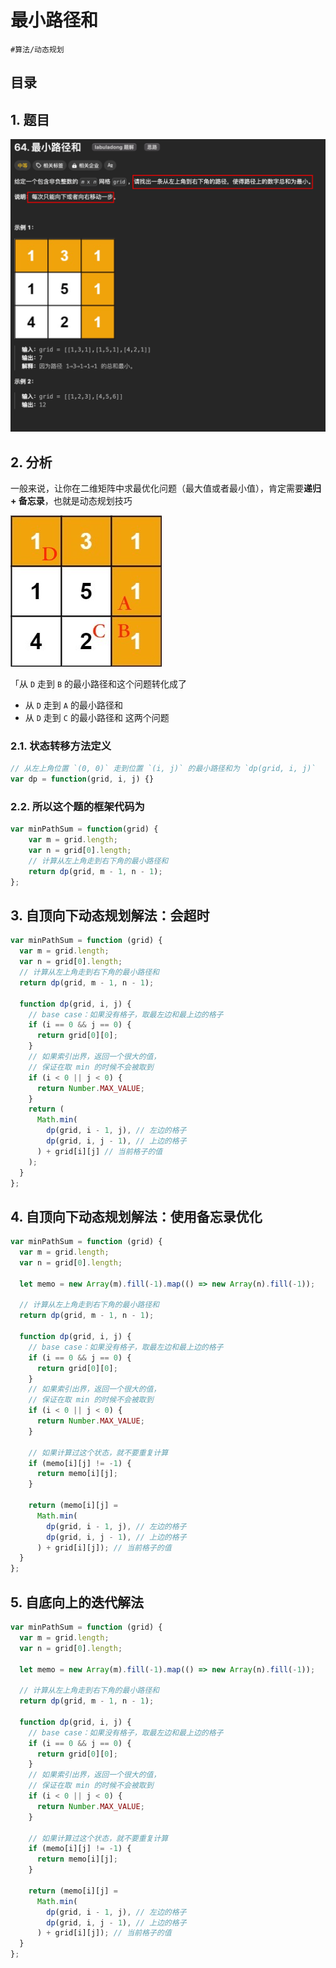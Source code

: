 
# 最小路径和

`#算法/动态规划` 


## 目录
<!-- toc -->
 ## 1. 题目 

![图片&文件](./files/20241112-1.png)

## 2. 分析

一般来说，让你在二维矩阵中求最优化问题（最大值或者最小值），肯定需要**递归 + 备忘录**，也就是动态规划技巧

![图片&文件](./files/20241112-2.png)

「从 `D` 走到 `B` 的最小路径和这个问题转化成了
- 从 `D` 走到 `A` 的最小路径和
- 从 `D` 走到 `C` 的最小路径和 这两个问题

### 2.1. 状态转移方法定义

```javascript
// 从左上角位置 `(0, 0)` 走到位置 `(i, j)` 的最小路径和为 `dp(grid, i, j)`
var dp = function(grid, i, j) {}
```

### 2.2. 所以这个题的框架代码为

```javascript hl:5
var minPathSum = function(grid) {
    var m = grid.length;
    var n = grid[0].length;
    // 计算从左上角走到右下角的最小路径和
    return dp(grid, m - 1, n - 1);
};
```

## 3. 自顶向下动态规划解法：会超时

```javascript hl:18,15
var minPathSum = function (grid) {
  var m = grid.length;
  var n = grid[0].length;
  // 计算从左上角走到右下角的最小路径和
  return dp(grid, m - 1, n - 1);

  function dp(grid, i, j) {
    // base case：如果没有格子，取最左边和最上边的格子
    if (i == 0 && j == 0) {
      return grid[0][0];
    }
    // 如果索引出界，返回一个很大的值，
    // 保证在取 min 的时候不会被取到
    if (i < 0 || j < 0) {
      return Number.MAX_VALUE;
    }
    return (
      Math.min(
        dp(grid, i - 1, j), // 左边的格子
        dp(grid, i, j - 1), // 上边的格子
      ) + grid[i][j] // 当前格子的值
    );
  }
};

```

## 4. 自顶向下动态规划解法：使用备忘录优化

```javascript hl:5
var minPathSum = function (grid) {
  var m = grid.length;
  var n = grid[0].length;

  let memo = new Array(m).fill(-1).map(() => new Array(n).fill(-1));

  // 计算从左上角走到右下角的最小路径和
  return dp(grid, m - 1, n - 1);

  function dp(grid, i, j) {
    // base case：如果没有格子，取最左边和最上边的格子
    if (i == 0 && j == 0) {
      return grid[0][0];
    }
    // 如果索引出界，返回一个很大的值，
    // 保证在取 min 的时候不会被取到
    if (i < 0 || j < 0) {
      return Number.MAX_VALUE;
    }

    // 如果计算过这个状态，就不要重复计算
    if (memo[i][j] != -1) {
      return memo[i][j];
    }

    return (memo[i][j] =
      Math.min(
        dp(grid, i - 1, j), // 左边的格子
        dp(grid, i, j - 1), // 上边的格子
      ) + grid[i][j]); // 当前格子的值
  }
};

```

## 5. 自底向上的迭代解法

```javascript
var minPathSum = function (grid) {
  var m = grid.length;
  var n = grid[0].length;

  let memo = new Array(m).fill(-1).map(() => new Array(n).fill(-1));

  // 计算从左上角走到右下角的最小路径和
  return dp(grid, m - 1, n - 1);

  function dp(grid, i, j) {
    // base case：如果没有格子，取最左边和最上边的格子
    if (i == 0 && j == 0) {
      return grid[0][0];
    }
    // 如果索引出界，返回一个很大的值，
    // 保证在取 min 的时候不会被取到
    if (i < 0 || j < 0) {
      return Number.MAX_VALUE;
    }

    // 如果计算过这个状态，就不要重复计算
    if (memo[i][j] != -1) {
      return memo[i][j];
    }

    return (memo[i][j] =
      Math.min(
        dp(grid, i - 1, j), // 左边的格子
        dp(grid, i, j - 1), // 上边的格子
      ) + grid[i][j]); // 当前格子的值
  }
};

```
